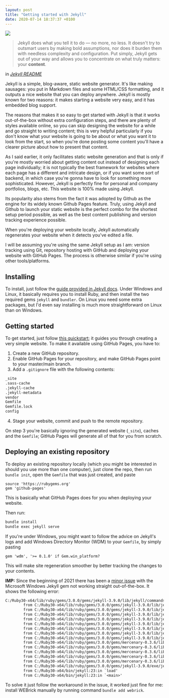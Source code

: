 ```yaml
---
layout: post
title: "Getting started with Jekyll"
date: 2020-07-14 18:37:37 +0100
---
```


<img style="max-width: 400px" class="center" src="https://upload.wikimedia.org/wikipedia/commons/4/42/Jekyll_%28software%29_Logo.png">

> Jekyll does what you tell it to do — no more, no less. It doesn't try to outsmart users by making bold assumptions, nor does it burden them with needless complexity and configuration. Put simply, Jekyll gets out of your way and allows you to concentrate on what truly matters: your **content**.

<div class="quote-author">
    in <i><a href="https://github.com/jekyll/jekyll">Jekyll README</a></i>
</div>

Jekyll is a simple, blog-aware, static website generator. It's like making sausages: you put in Markdown files and some HTML/CSS formatting, and it outputs a nice website that you can deploy anywhere. Jekyll is mostly known for two reasons: it makes starting a website very easy, and it has embedded blog support.

The reasons that makes it so easy to get started with Jekyll is that it works out-of-the-box without extra configuration steps, and there are plenty of styles available online, so you can skip designing the website for a while and go straight to writing content; this is very helpful particularly if you don't know what your website is going to be about or what you want it to look from the start, so when you're done posting some content you'll have a clearer picture about how to present that content.

As I said earlier, it only facilitates static website generation and that is only if you're mostly worried about getting content out instead of designing each page individually; it is not typically the best framework for websites where each page has a different and intricate design, or if you want some sort of backend, in which case you're gonna have to look for something more sophisticated. However, Jekyll is perfectly fine for personal and company portfolios, blogs, etc. This website is 100% made using Jekyll.

Its popularity also stems from the fact it was adopted by Github as the engine for its widely known Github Pages feature. Truly, using Jekyll and Github to launch your static website is the perfect combo for the shortest setup period possible, as well as the best content publishing and version tracking experience possible.

When you're deploying your website locally, Jekyll automatically regenerates your website when it detects you've edited a file.

I will be assuming you're using the same Jekyll setup as I am: version tracking using Git, repository hosting with GitHub and deploying your website with GitHub Pages. The process is otherwise similar if you're using other tools/platforms.

## Installing

To install, just follow the [guide provided in Jekyll docs](https://jekyllrb.com/docs/installation/). Under Windows and Linux, it basically requires you to install Ruby, and then install the two required gems `jekyll` and `bundler`. On Linux you need some extra packages, but I'd even say installing is much more straightforward on Linux than on Windows.

## Getting started

To get started, just follow [this quickstart](https://jekyllrb.com/docs/); it guides you through creating a very simple website. To make it available using GitHub Pages, you have to:

1. Create a new GitHub repository.
2. Enable GitHub Pages for your repository, and make GitHub Pages point to your master/main branch.
3. Add a `.gitignore` file with the following contents:

```txt
_site
.sass-cache
.jekyll-cache
.jekyll-metadata
vendor
Gemfile
Gemfile.lock
config
```

4. Stage your website, commit and push to the remote repository.

On step 3 you're basically ignoring the generated website (`_site`), caches and the `Gemfile`; GitHub Pages will generate all of that for you from scratch.

## Deploying an existing repository

To deploy an existing repository locally (which you might be interested in should you use more than one computer), just clone the repo, then run `bundle init`, open the `Gemfile` that was just created, and paste

```gemfile
source 'https://rubygems.org'
gem 'github-pages'
```

This is basically what GitHub Pages does for you when deploying your website.

Then run:

```cmd
bundle install
bundle exec jekyll serve
```

If you're under Windows, you might want to follow the advice on Jekyll's logs and add Windows Directory Monitor (WDM) to your `Gemfile`, by simply pasting

```gem
gem 'wdm', '>= 0.1.0' if Gem.win_platform?
```

This will make site regeneration smoother by better tracking the changes to your contents.

**IMP:** Since the beginning of 2021 there has been a [minor issue](https://github.com/jekyll/jekyll/issues/8523) with the Microsoft Windows Jekyll gem not working straight out-of-the-box. It shows the following error:

```txt
C:/Ruby30-x64/lib/ruby/gems/3.0.0/gems/jekyll-3.9.0/lib/jekyll/commands/serve/servlet.rb:3:in `require': cannot load such file -- webrick (LoadError)
        from C:/Ruby30-x64/lib/ruby/gems/3.0.0/gems/jekyll-3.9.0/lib/jekyll/commands/serve/servlet.rb:3:in `<top (required)>'
        from C:/Ruby30-x64/lib/ruby/gems/3.0.0/gems/jekyll-3.9.0/lib/jekyll/commands/serve.rb:184:in `require_relative'
        from C:/Ruby30-x64/lib/ruby/gems/3.0.0/gems/jekyll-3.9.0/lib/jekyll/commands/serve.rb:184:in `setup'
        from C:/Ruby30-x64/lib/ruby/gems/3.0.0/gems/jekyll-3.9.0/lib/jekyll/commands/serve.rb:102:in `process'
        from C:/Ruby30-x64/lib/ruby/gems/3.0.0/gems/jekyll-3.9.0/lib/jekyll/commands/serve.rb:93:in `block in start'
        from C:/Ruby30-x64/lib/ruby/gems/3.0.0/gems/jekyll-3.9.0/lib/jekyll/commands/serve.rb:93:in `each'
        from C:/Ruby30-x64/lib/ruby/gems/3.0.0/gems/jekyll-3.9.0/lib/jekyll/commands/serve.rb:93:in `start'
        from C:/Ruby30-x64/lib/ruby/gems/3.0.0/gems/jekyll-3.9.0/lib/jekyll/commands/serve.rb:75:in `block (2 levels) in init_with_program'
        from C:/Ruby30-x64/lib/ruby/gems/3.0.0/gems/mercenary-0.3.6/lib/mercenary/command.rb:220:in `block in execute'
        from C:/Ruby30-x64/lib/ruby/gems/3.0.0/gems/mercenary-0.3.6/lib/mercenary/command.rb:220:in `each'
        from C:/Ruby30-x64/lib/ruby/gems/3.0.0/gems/mercenary-0.3.6/lib/mercenary/command.rb:220:in `execute'
        from C:/Ruby30-x64/lib/ruby/gems/3.0.0/gems/mercenary-0.3.6/lib/mercenary/program.rb:42:in `go'
        from C:/Ruby30-x64/lib/ruby/gems/3.0.0/gems/mercenary-0.3.6/lib/mercenary.rb:19:in `program'
        from C:/Ruby30-x64/lib/ruby/gems/3.0.0/gems/jekyll-3.9.0/exe/jekyll:15:in `<top (required)>'
        from C:/Ruby30-x64/bin/jekyll:23:in `load'
        from C:/Ruby30-x64/bin/jekyll:23:in `<main>'
```

To solve it just follow the workaround in the issue, it worked just fine for me: install WEBrick manually by running command `bundle add webrick`.
